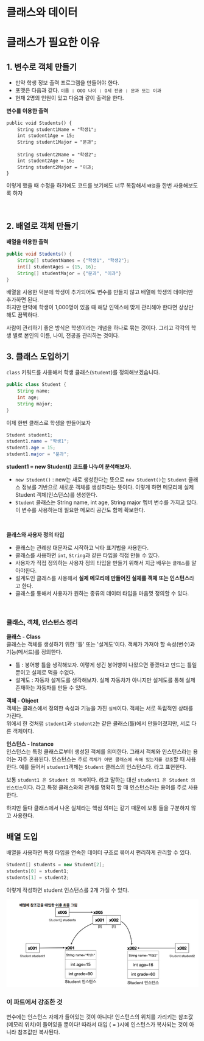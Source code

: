 # 클래스와 데이터

# 클래스가 필요한 이유

## 1. 변수로 객체 만들기
- 만약 학생 정보 출력 프로그램을 만들어야 한다.
- 포맷은 다음과 같다. `이름 : OOO 나이 : O세 전공 : 문과 또는 이과`
- 현재 2명의 인원이 있고 다음과 같이 출력을 한다.

**변수를 이용한 출력**

```
public void Students() {
    String student1Name = "학생1";
    int student1Age = 15;
    String student1Major = "문과";
    
    String student2Name = "학생2";
    int student2Age = 16;
    String student2Major = "이과;
}
```
이렇게 했을 때 수정을 하기에도 코드를 보기에도 너무 복잡해서 `배열`을 한번 사용해보도록 하자

<br>


## 2. 배열로 객체 만들기
**배열을 이용한 출력**
```java
public void Students() {
    String[] studentNames = {"학생1", "학생2"};
    int[] studentAges = {15, 16};
    String[] studentMajor = {"문과", "이과"}
}
```
배열을 사용한 덕분에 학생이 추가되어도 변수를 만들지 않고 배열에 학생의 데이터만 추가하면 된다.   
하지만 만약에 학생이 1,000명이 있을 때 해당 인덱스에 맞게 관리해야 한다면 상상만 해도 끔찍하다.

사람이 관리하기 좋은 방식은 학생이라는 개념을 하나로 묶는 것이다. 그리고 각각의 학생 별로 본인의 이름, 나이, 전공을 관리하는 것이다.


## 3. 클래스 도입하기
`class` 키워드를 사용해서 학생 클래스(`Student`)를 정의해보겠습니다.
```java
public class Student {
    String name;
    int age;
    String major;
}
```
이제 한번 클래스로 학생을 만들어보자
```java
Student student1;
student1.name = "학생1";
student1.age = 15;
student1.major = "문과";
```

**student1 = new Student() 코드를 나누어 분석해보자.**
- `new Student()` : new는 새로 생성한다는 뜻으로 `new Student()`는 `Student` 클래스 정보를 기반으로 새로운 객체를 생성하라는 뜻이다. 이렇게 하면 메모리에 실제 Student 객체(인스턴스)를 생성한다.
- `Student` 클래스는 String name, int age, String major 멤버 변수를 가지고 있다. 이 변수를 사용하는데 필요한 메모리 공간도 함께 확보한다.


<br>

**클래스와 사용자 정의 타입**   
- 클래스는 관례상 대문자로 시작하고 낙타 표기법을 사용한다.
- 클래스를 사용하면 `int`, `String`과 같은 타입을 직접 만들 수 있다.
- 사용자가 직접 정의하는 사용자 정의 타입을 만들기 위해서 지금 배우는 `클래스`를 알아야한다.
- 설계도인 클래스를 사용해서 **실제 메모리에 만들어진 실체를 객체 또는 인스턴스**라고 한다.
- 클래스를 통해서 사용자가 원하는 종류의 데이터 타입을 마음껏 정의할 수 있다.

<br>

### 클래스, 객체, 인스턴스 정리
**클래스 - Class**    
클래스는 객체를 생성하기 위한 '틀' 또는 '설계도'이다. 객체가 가져야 할 속성(변수)과 기능(메서드)를 정의한다.
- 틀 : 붕어빵 틀을 생각해보자. 이렇게 생긴 붕어빵이 나왔으면 좋겠다고 만드는 틀일 뿐이고 실제로 먹을 수없다.
- 설계도 : 자동차 설계도를 생각해보자. 실제 자동차가 아니지만 설계도를 통해 실제 존재하는 자동차를 만들 수 있다.

**객체 - Object**   
객체는 클래스에서 정의한 속성과 기능을 가진 `실체`이다. 객체는 서로 독립적인 상태를 가진다.   
위에서 한 것처럼 `student1`과 `student2`는 같은 클래스(틀)에서 만들어졌지만, 서로 다른 객체이다.

**인스턴스 - Instance**   
인스턴스는 특정 클래스로부터 생성된 객체를 의미한다. 그래서 객체와 인스턴스라는 용어는 자주 혼용된다. 인스턴스는 주로 `객체가 어떤 클래스에 속해 있는지를 강조`할 때 사용한다. 예를 들어서 `student1`객체는 `Student` 클래스의 인스턴스다. 라고 표현한다.

보통 `student1 은 Student 의 객체`이다. 라고 말하는 대신 `student1 은 Student 의 인스턴스`이다. 라고 특정 클래스와의 관계를 명확히 할 때 인스턴스라는 용어를 주로 사용한다.

하지만 둘다 클래스에서 나온 실체라는 핵심 의미는 같기 때문에 보통 둘을 구분하지 않고 사용한다.


## 배열 도입
배열을 사용하면 특정 타입을 연속한 데이터 구조로 묶어서 편리하게 관리할 수 있다.
```Java
Student[] students = new Student[2];
students[0] = student1;
students[1] = student2;
```
이렇게 작성하면 student 인스턴스를 2개 가질 수 있다.

<img src="./images/배열_참조값.png" >

### 이 파트에서 강조한 것
변수에는 인스턴스 자체가 들어있는 것이 아니다! 인스턴스의 위치를 가리키는 참조값(메모리 위치)이 들어있을 뿐이다! 따라서 대입
( = )시에 인스턴스가 복사되는 것이 아니라 참조값만 복사된다.


















